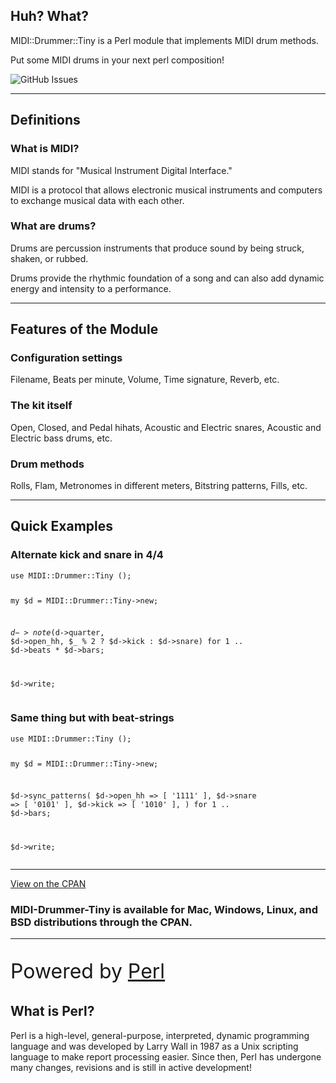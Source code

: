 <div class="text-center my-5 py-5 mx-auto w-lg-50">
  <h2 class="display-1">Huh? What?</h2>
  <p class="lead">MIDI::Drummer::Tiny is a Perl module that implements MIDI drum methods.</p>
  <p class="lead">Put some MIDI drums in your next perl composition!</p>
  <p class="pt-5">
    <img alt="GitHub Issues" src="https://img.shields.io/github/issues/ology/MIDI-Drummer-Tiny" title="GitHub Issues">
  </p>
</div>

----

<div class="text-center">
  <h2 class="display-1">Definitions</h2>
  <h3>What is MIDI?</h3>
  <p>MIDI stands for "Musical Instrument Digital Interface."</p>
  <p>MIDI is a protocol that allows electronic musical instruments and computers to exchange musical data with each other.</p>
  <h3>What are drums?</h3>
  <p>Drums are percussion instruments that produce sound by being struck, shaken, or rubbed.</p>
  <p>Drums provide the rhythmic foundation of a song and can also add dynamic energy and intensity to a performance.</p>
</div>

----

<div class="text-center">
  <h2 class="display-1">Features of the Module</h2>
  <h3>Configuration settings</h3>
  <p>Filename, Beats per minute, Volume, Time signature, Reverb, etc.</p>
  <h3>The kit itself</h3>
  <p>Open, Closed, and Pedal hihats, Acoustic and Electric snares, Acoustic and Electric bass drums, etc.</p>
  <h3>Drum methods</h3>
  <p>Rolls, Flam, Metronomes in different meters, Bitstring patterns, Fills, etc.</p>
</div>

----

<h2 class="display-1 text-center pb-3">Quick Examples</h2>

<div class="row">
  <div class="col-lg-6">
    <h3>Alternate kick and snare in 4/4</h3>
    <pre><code>use MIDI::Drummer::Tiny ();

my $d = MIDI::Drummer::Tiny->new;

$d->note($d->quarter, $d->open_hh, $_ % 2 ? $d->kick : $d->snare)
    for 1 .. $d->beats * $d->bars;

$d->write;</code></pre>
  </div>

  <div class="col-lg-6">
    <h3>Same thing but with beat-strings</h3>
    <pre><code>use MIDI::Drummer::Tiny ();

my $d = MIDI::Drummer::Tiny->new;

$d->sync_patterns(
    $d->open_hh => [ '1111' ],
    $d->snare   => [ '0101' ],
    $d->kick    => [ '1010' ],
) for 1 .. $d->bars;

$d->write;</code></pre>
  </div>

</div>

----

<div class="row">
  <div class="col-12 col-lg-6">
    <p><a class="btn btn-primary btn-lg" href="https://metacpan.org/dist/MIDI-Drummer-Tiny"><i class="fa-solid fa-download"></i> View on the CPAN</a></p>
  </div>
  <div class="col-12 col-lg-6">
    <h3>MIDI-Drummer-Tiny is available for Mac, Windows, Linux, and BSD distributions through the CPAN.</h3>
  </div>
</div>

----

<div class="text-center w-lg-75 w-xl-50 mx-auto">
  <p style="font-size:2rem">Powered by <a class="text-decoration:none" href="http://www.perl.org/">Perl</a></p>
  <h2 class="h4">What is Perl?</h2>
  <p>Perl is a high-level, general-purpose, interpreted, dynamic programming language and was developed by Larry Wall in 1987 as a Unix scripting language to make report processing easier. Since then, Perl has undergone many changes, revisions and is still in active development!</p>
</div>

